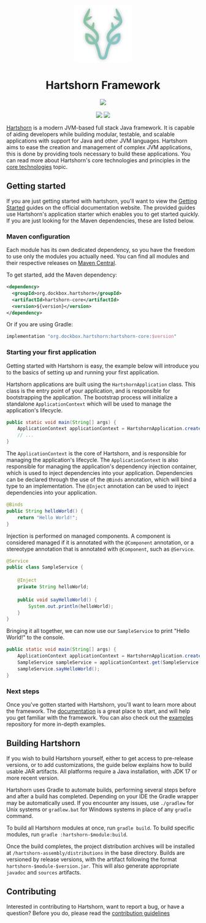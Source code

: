 <p align="center"><img alt="Hartshorn" src="./hartshorn-assembly/images/logo_shadow.png" height="150" /></p>
<h1 align="center">Hartshorn Framework</h1>
<p align="center"><img src="https://github.com/GuusLieben/Hartshorn/actions/workflows/hartshorn.yml/badge.svg"></p>
<p align="center"><img src="https://img.shields.io/badge/JDK%20source-17-white"> <img src="https://img.shields.io/badge/JDK%20target-19-white"></p>

[Hartshorn](https://hartshorn.dockbox.org/) is a modern JVM-based full stack Java framework. It is capable of aiding developers while building modular, testable, and scalable applications with support for Java and other JVM languages. Hartshorn aims to ease the creation and management of complex JVM applications, this is done by providing tools necessary to build these applications. You can read more about Hartshorn's core technologies and principles in the [core technologies](https://hartshorn.dockbox.org/core/cdi/) topic.

## Getting started

If you are just getting started with hartshorn, you'll want to view the [Getting Started](https://hartshorn.dockbox.org/getting-started/setup/) guides on the official documentation website. The provided guides use Hartshorn's application starter which enables you to get started quickly. If you are just looking for the Maven dependencies, these are listed below.

### Maven configuration

Each module has its own dedicated dependency, so you have the freedom to use only the modules you actually need. You can find all modules and their respective releases on [Maven Central](https://central.sonatype.dev/namespace/org.dockbox.hartshorn).

To get started, add the Maven dependency:

```xml
<dependency>
  <groupId>org.dockbox.hartshorn</groupId>
  <artifactId>hartshorn-core</artifactId>
  <version>${version}</version>
</dependency>
```

Or if you are using Gradle:

```groovy
implementation "org.dockbox.hartshorn:hartshorn-core:$version"
```

### Starting your first application

Getting started with Hartshorn is easy, the example below will introduce you to the basics of setting up and running your first application.

Hartshorn applications are built using the `HartshornApplication` class. This class is the entry point of your application, and is responsible for bootstrapping the application. The bootstrap process will initialize a standalone `ApplicationContext` which will be used to manage the application's lifecycle.

```java
public static void main(String[] args) {
    ApplicationContext applicationContext = HartshornApplication.create();
    // ...
}
```

The `ApplicationContext` is the core of Hartshorn, and is responsible for managing the application's lifecycle. The `ApplicationContext` is also responsible for managing the application's dependency injection container, which is used to inject dependencies into your application. Dependencies can be declared through the use of the `@Binds` annotation, which will bind a type to an implementation. The `@Inject` annotation can be used to inject dependencies into your application.

```java
@Binds
public String helloWorld() {
    return "Hello World!";
}
```

Injection is performed on managed components. A component is considered managed if it is annotated with the `@Component` annotation, or a stereotype annotation that is annotated with `@Component`, such as `@Service`.

```java
@Service
public class SampleService {
    
    @Inject
    private String helloWorld;
    
    public void sayHelloWorld() {
        System.out.println(helloWorld);
    }
}
```

Bringing it all together, we can now use our `SampleService` to print "Hello World!" to the console.

```java
public static void main(String[] args) {
    ApplicationContext applicationContext = HartshornApplication.create();
    SampleService sampleService = applicationContext.get(SampleService.class);
    sampleService.sayHelloWorld();
}
```

### Next steps

Once you've gotten started with Hartshorn, you'll want to learn more about the framework. The [documentation](https://hartshorn.dockbox.org/) is a great place to start, and will help you get familiar with the framework. You can also check out the [examples](https://github.com/Dockbox-OSS/Hartshorn-Examples) repository for more in-depth examples.

## Building Hartshorn

If you wish to build Hartshorn yourself, either to get access to pre-release versions, or to add customizations, the guide below explains how to build usable JAR artifacts.  All platforms require a Java installation, with JDK 17 or more recent version.

Hartshorn uses Gradle to automate builds, performing several steps before and after a build has completed.
Depending on your IDE the Gradle wrapper may be automatically used. If you encounter any issues, use `./gradlew` for Unix systems or  `gradlew.bat` for Windows systems in place of any `gradle` command.

To build all Hartshorn modules at once, run `gradle build`. To build specific modules, run `gradle :hartshorn-$module:build`.

Once the build completes, the project distribution archives will be installed at `/hartshorn-assembly/distributions` in the base directory.
Builds are versioned by release versions, with the artifact following the format `hartshorn-$module-$version.jar`. This will also generate appropriate `javadoc` and `sources` artifacts.

## Contributing

Interested in contributing to Hartshorn, want to report a bug, or have a question? Before you do, please read the [contribution guidelines](https://hartshorn.dockbox.org/contributing/)
